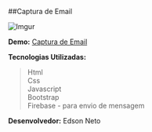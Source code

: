 ##Captura de Email

![Imgur](https://i.imgur.com/nkbndwz.png)

**Demo:** [Captura de Email](https://3dsonneto.github.io/captura-email/)

**Tecnologias Utilizadas:**
>Html  
>Css  
>Javascript  
>Bootstrap  
>Firebase - para envio de mensagem   

**Desenvolvedor:** Edson Neto
